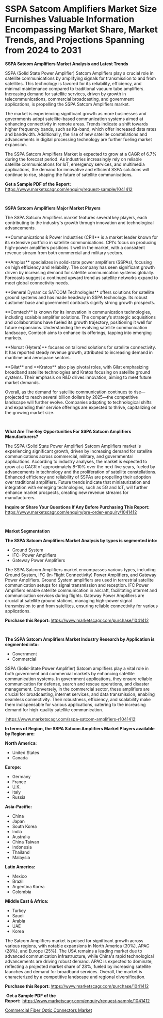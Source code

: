 <p><h1>SSPA Satcom Amplifiers Market Size Furnishes Valuable Information Encompassing Market Share, Market Trends, and Projections Spanning from 2024 to 2031</h1></p><p><strong>SSPA Satcom Amplifiers Market Analysis and Latest Trends</strong></p>
<p><p>SSPA (Solid State Power Amplifier) Satcom Amplifiers play a crucial role in satellite communications by amplifying signals for transmission to and from satellites. This technology is favored for its reliability, efficiency, and minimal maintenance compared to traditional vacuum tube amplifiers. Increasing demand for satellite services, driven by growth in telecommunications, commercial broadcasting, and government applications, is propelling the SSPA Satcom Amplifiers market.</p><p>The market is experiencing significant growth as more businesses and governments adopt satellite-based communication systems aimed at enhancing connectivity in remote areas. Trends indicate a shift towards higher frequency bands, such as Ka-band, which offer increased data rates and bandwidth. Additionally, the rise of new satellite constellations and advancements in digital processing technology are further fueling market expansion.</p><p>The SSPA Satcom Amplifiers Market is expected to grow at a CAGR of 6.7% during the forecast period. As industries increasingly rely on reliable satellite communications for IoT, emergency services, and multimedia applications, the demand for innovative and efficient SSPA solutions will continue to rise, shaping the future of satellite communications.</p></p>
<p><strong>Get a Sample PDF of the Report:&nbsp;</strong> <a href="https://www.marketscagr.com/enquiry/request-sample/1041412?utm_campaign=2008&utm_medium=2&utm_source=Github&utm_content=ia&utm_term=28122024&utm_id=sspa-satcom-amplifiers">https://www.marketscagr.com/enquiry/request-sample/1041412</a></p>
<p>&nbsp;</p>
<p><strong>SSPA Satcom Amplifiers Major Market Players</strong></p>
<p><p>The SSPA Satcom Amplifiers market features several key players, each contributing to the industry's growth through innovation and technological advancements. </p><p>**Communications & Power Industries (CPI)** is a market leader known for its extensive portfolio in satellite communications. CPI's focus on producing high-power amplifiers positions it well in the market, with a consistent revenue stream from both commercial and military sectors. </p><p>**Amplus** specializes in solid-state power amplifiers (SSPAs), focusing on high efficiency and reliability. The company has seen significant growth driven by increasing demand for satellite communication systems globally. Forecasts suggest a continued upward trend as satellite networks expand to meet global connectivity needs. </p><p>**General Dynamics SATCOM Technologies** offers solutions for satellite ground systems and has made headway in SSPA technology. Its robust customer base and government contracts signify strong growth prospects. </p><p>**Comtech** is known for its innovation in communication technologies, including scalable amplifier solutions. The company’s strategic acquisitions and collaborations have fueled its growth trajectory, positioning it well for future expansions. Understanding the evolving satellite communication landscape, Comtech aims to enhance its offerings, tapping into emerging markets.</p><p>**Norsat (Hytera)** focuses on tailored solutions for satellite connectivity. It has reported steady revenue growth, attributed to increasing demand in maritime and aerospace sectors. </p><p>**Gilat** and **Kratos** also play pivotal roles, with Gilat emphasizing broadband satellite technologies and Kratos focusing on satellite ground systems. Their emphasis on R&D drives innovation, aiming to meet future market demands.</p><p>Overall, as the demand for satellite communication continues to rise—projected to reach several billion dollars by 2025—the competitive landscape will further evolve. Companies adapting to technological shifts and expanding their service offerings are expected to thrive, capitalizing on the growing market size.</p></p>
<p>&nbsp;</p>
<p><strong>What Are The Key Opportunities For SSPA Satcom Amplifiers Manufacturers?</strong></p>
<p><p>The SSPA (Solid State Power Amplifier) Satcom Amplifiers market is experiencing significant growth, driven by increasing demand for satellite communications across commercial, military, and governmental applications. According to industry analyses, the market is expected to grow at a CAGR of approximately 8-10% over the next five years, fueled by advancements in technology and the proliferation of satellite constellations. Enhanced efficiency and reliability of SSPAs are propelling their adoption over traditional amplifiers. Future trends indicate that miniaturization and integration with emerging technologies, such as 5G and IoT, will further enhance market prospects, creating new revenue streams for manufacturers.</p></p>
<p><strong>Inquire or Share Your Questions If Any Before Purchasing This Report:</strong> <a href="https://www.marketscagr.com/enquiry/pre-order-enquiry/1041412?utm_campaign=2008&utm_medium=2&utm_source=Github&utm_content=ia&utm_term=28122024&utm_id=sspa-satcom-amplifiers">https://www.marketscagr.com/enquiry/pre-order-enquiry/1041412</a></p>
<p>&nbsp;</p>
<p><strong>Market Segmentation</strong></p>
<p><strong>The SSPA Satcom Amplifiers Market Analysis by types is segmented into:</strong></p>
<p><ul><li>Ground System</li><li>IFC- Power Amplifiers</li><li>Gateway Power Amplifiers</li></ul></p>
<p><p>The SSPA Satcom Amplifiers market encompasses various types, including Ground System, IFC (In-Flight Connectivity) Power Amplifiers, and Gateway Power Amplifiers. Ground System amplifiers are used in terrestrial satellite communication setups for signal transmission and reception. IFC Power Amplifiers enable satellite communication in aircraft, facilitating internet and communication services during flights. Gateway Power Amplifiers are crucial at satellite ground stations, managing high-power signal transmission to and from satellites, ensuring reliable connectivity for various applications.</p></p>
<p><strong>Purchase this Report:&nbsp;</strong><a href="https://www.marketscagr.com/purchase/1041412?utm_campaign=2008&utm_medium=2&utm_source=Github&utm_content=ia&utm_term=28122024&utm_id=sspa-satcom-amplifiers">https://www.marketscagr.com/purchase/1041412</a></p>
<p>&nbsp;</p>
<p><strong>The SSPA Satcom Amplifiers Market Industry Research by Application is segmented into:</strong></p>
<p><ul><li>Government</li><li>Commercial</li></ul></p>
<p><p>SSPA (Solid-State Power Amplifier) Satcom amplifiers play a vital role in both government and commercial markets by enhancing satellite communication systems. In government applications, they ensure reliable communication for defense, search and rescue operations, and disaster management. Conversely, in the commercial sector, these amplifiers are crucial for broadcasting, internet services, and data transmission, enabling seamless connectivity. Their robustness, efficiency, and scalability make them indispensable for various applications, catering to the increasing demand for high-quality satellite communication.</p></p>
<p><a href="https://www.marketscagr.com/sspa-satcom-amplifiers-r1041412?utm_campaign=2008&utm_medium=2&utm_source=Github&utm_content=ia&utm_term=28122024&utm_id=sspa-satcom-amplifiers">&nbsp;https://www.marketscagr.com/sspa-satcom-amplifiers-r1041412</a></p>
<p><strong>In terms of Region, the SSPA Satcom Amplifiers Market Players available by Region are:</strong></p>
<p>
    <p> <strong> North America: </strong>
        <ul>
            <li>United States</li>
            <li>Canada</li>
        </ul>
        </p> 
    <p> <strong> Europe: </strong>
        <ul>
            <li>Germany</li>
            <li>France</li>
            <li>U.K.</li>
            <li>Italy</li>
            <li>Russia</li>
        </ul>
        </p> 
    <p> <strong> Asia-Pacific: </strong>
        <ul>
            <li>China</li>
            <li>Japan</li>
            <li>South Korea</li>
            <li>India</li>
            <li>Australia</li>
            <li>China Taiwan</li>
            <li>Indonesia</li>
            <li>Thailand</li>
            <li>Malaysia</li>
        </ul>
        </p> 
    <p> <strong> Latin America: </strong>
        <ul>
            <li>Mexico</li>
            <li>Brazil</li>
            <li>Argentina Korea</li>
            <li>Colombia</li>
        </ul>
        </p> 
    <p> <strong> Middle East & Africa: </strong>
        <ul>
            <li>Turkey</li>
            <li>Saudi</li>
            <li>Arabia</li>
            <li>UAE</li>
            <li>Korea</li>
        </ul>
    </p>
    </p>
<p><p>The Satcom Amplifiers market is poised for significant growth across various regions, with notable expansions in North America (30%), APAC (28%), and Europe (25%). The USA remains a leading market due to advanced communication infrastructure, while China's rapid technological advancements are driving robust demand. APAC is expected to dominate, reflecting a projected market share of 28%, fueled by increasing satellite launches and demand for broadband services. Overall, the market is characterized by a competitive landscape and regional diversification.</p></p>
<p><strong>Purchase this Report: </strong><a href="https://www.marketscagr.com/purchase/1041412?utm_campaign=2008&utm_medium=2&utm_source=Github&utm_content=ia&utm_term=28122024&utm_id=sspa-satcom-amplifiers">https://www.marketscagr.com/purchase/1041412</a></p>
<p>&nbsp;<strong>Get a Sample PDF of the Report:&nbsp;&nbsp;</strong><a href="https://www.marketscagr.com/enquiry/request-sample/1041412?utm_campaign=2008&utm_medium=2&utm_source=Github&utm_content=ia&utm_term=28122024&utm_id=sspa-satcom-amplifiers">https://www.marketscagr.com/enquiry/request-sample/1041412</a></p>
<p><strong></strong></p>
<p><p><a href="https://github.com/wileonie19657/Market-Research-Report-List-1/blob/main/commercial-fiber-optic-connectors-market.md?utm_campaign=2008&utm_medium=2&utm_source=Github&utm_content=ia&utm_term=28122024&utm_id=sspa-satcom-amplifiers">Commercial Fiber Optic Connectors Market</a></p></p>